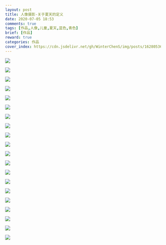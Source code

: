 ```yaml
---
layout: post
title: 人像摄影-关于夏天的定义
date: 2020-07-05 18:53
comments: true
tags: [作品,人像,儿童,夏天,蓝色,青色]
brief: [作品]
reward: true
categories: 作品
cover_index: https://cdn.jsdelivr.net/gh/WinterChenS/img/posts/1628053617393688.jpg
---
```



![](https://cdn.jsdelivr.net/gh/WinterChenS/img/posts/1628051733845851.jpg)

![](https://cdn.jsdelivr.net/gh/WinterChenS/img/posts/1628051734210320.jpg)

![](https://cdn.jsdelivr.net/gh/WinterChenS/img/posts/1628051734675766.jpg)

![](https://cdn.jsdelivr.net/gh/WinterChenS/img/posts/1628053619999287.jpg)

![](https://cdn.jsdelivr.net/gh/WinterChenS/img/posts/1628053620843271.jpg)

![](https://cdn.jsdelivr.net/gh/WinterChenS/img/posts/1628053621677285.jpg)

![](https://cdn.jsdelivr.net/gh/WinterChenS/img/posts/1628053629157768.jpg)

![](https://cdn.jsdelivr.net/gh/WinterChenS/img/posts/1628051756315482.jpg)

![](https://cdn.jsdelivr.net/gh/WinterChenS/img/posts/1628053630108986.jpg)


![](https://cdn.jsdelivr.net/gh/WinterChenS/img/posts/1628051758932869.jpg)


![](https://cdn.jsdelivr.net/gh/WinterChenS/img/posts/1628051762192505.jpg)

![](https://cdn.jsdelivr.net/gh/WinterChenS/img/posts/1628053631636083.jpg)

![](https://cdn.jsdelivr.net/gh/WinterChenS/img/posts/1628051763543336.jpg)

![](https://cdn.jsdelivr.net/gh/WinterChenS/img/posts/1628051764961023.jpg)

![](https://cdn.jsdelivr.net/gh/WinterChenS/img/posts/1628053632264596.jpg)

![](https://cdn.jsdelivr.net/gh/WinterChenS/img/posts/1628051770406880.jpg)

![](https://cdn.jsdelivr.net/gh/WinterChenS/img/posts/1628051773098043.jpg)

![](https://cdn.jsdelivr.net/gh/WinterChenS/img/posts/1628051774216840.jpg)


![](https://cdn.jsdelivr.net/gh/WinterChenS/img/posts/1628053634941746.jpg)

![](https://cdn.jsdelivr.net/gh/WinterChenS/img/posts/1628053636316660.jpg)

